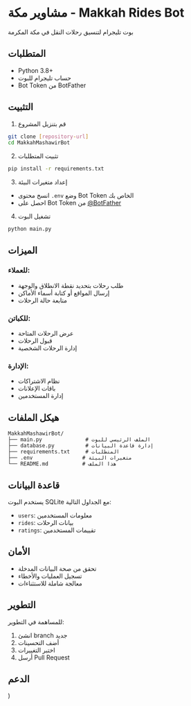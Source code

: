 # مشاوير مكة - Makkah Rides Bot

بوت تليجرام لتنسيق رحلات النقل في مكة المكرمة

## المتطلبات

- Python 3.8+
- حساب تليجرام للبوت
- Bot Token من BotFather

## التثبيت

1. قم بتنزيل المشروع
```bash
git clone [repository-url]
cd MakkahMashawirBot
```

2. تثبيت المتطلبات
```bash
pip install -r requirements.txt
```

3. إعداد متغيرات البيئة
- انسخ محتوى `.env` وضع Bot Token الخاص بك
- احصل على Bot Token من [@BotFather](https://t.me/BotFather)

4. تشغيل البوت
```bash
python main.py
```

## الميزات

### للعملاء:
- طلب رحلات بتحديد نقطة الانطلاق والوجهة
- إرسال المواقع أو كتابة أسماء الأماكن
- متابعة حالة الرحلات

### للكباتن:
- عرض الرحلات المتاحة
- قبول الرحلات
- إدارة الرحلات الشخصية

### الإدارة:
- نظام الاشتراكات
- باقات الإعلانات
- إدارة المستخدمين

## هيكل الملفات

```
MakkahMashawirBot/
├── main.py              # الملف الرئيسي للبوت
├── database.py          # إدارة قاعدة البيانات
├── requirements.txt     # المتطلبات
├── .env                # متغيرات البيئة
└── README.md           # هذا الملف
```

## قاعدة البيانات

يستخدم البوت SQLite مع الجداول التالية:
- `users`: معلومات المستخدمين
- `rides`: بيانات الرحلات
- `ratings`: تقييمات المستخدمين

## الأمان

- تحقق من صحة البيانات المدخلة
- تسجيل العمليات والأخطاء
- معالجة شاملة للاستثناءات

## التطوير

للمساهمة في التطوير:
1. انشئ branch جديد
2. أضف التحسينات
3. اختبر التغييرات
4. أرسل Pull Request

## الدعم

)
